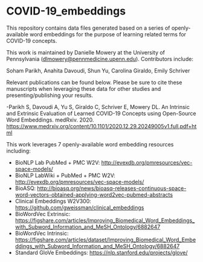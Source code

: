 # COVID-19_embeddings

This repository contains data files generated based on a series of openly-available word embeddings for the purpose of learning related terms for COVID-19 concepts.

This work is maintained by Danielle Mowery at the University of Pennsylvania (dlmowery@pennmedicine.upenn.edu). Contributors include:

Soham Parikh, Anahita Davoudi, Shun Yu, Carolina Giraldo, Emily Schriver

Relevant publications can be found below. Please be sure to cite these manuscripts when leveraging these data for other studies and presenting/publishing your results.

-Parikh S, Davoudi A, Yu S, Giraldo C, Schriver E, Mowery DL. An Intrinsic and Extrinsic Evaluation of Learned COVID-19 Concepts using Open-Source Word Embeddings. medRxiv. 2020. https://www.medrxiv.org/content/10.1101/2020.12.29.20249005v1.full.pdf+html

This work leverages 7 openly-available word embedding resources including:

- BioNLP Lab PubMed + PMC W2V: http://evexdb.org/pmresources/vec-space-models/
- BioNLP LabWiki + PubMed + PMC W2V: http://evexdb.org/pmresources/vec-space-models/
- BioASQ: http://bioasq.org/news/bioasq-releases-continuous-space-word-vectors-obtained-applying-word2vec-pubmed-abstracts
- Clinical Embeddings W2V300: https://github.com/gweissman/clinical_embeddings
- BioWordVec Extrinsic: https://figshare.com/articles/Improving_Biomedical_Word_Embeddings_with_Subword_Information_and_MeSH_Ontology/6882647 
- BioWordVec Intrinsic: https://figshare.com/articles/dataset/Improving_Biomedical_Word_Embeddings_with_Subword_Information_and_MeSH_Ontology/6882647 
- Standard GloVe Embeddings: https://nlp.stanford.edu/projects/glove/





